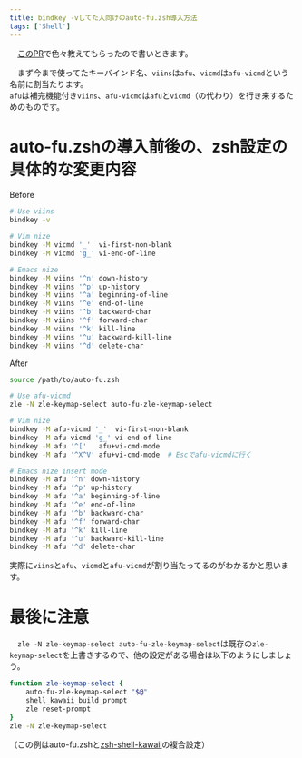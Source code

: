 ```yaml
---
title: bindkey -vしてた人向けのauto-fu.zsh導入方法
tags: ['Shell']
---
```

　[このPR](https://github.com/hchbaw/auto-fu.zsh/pull/45)で色々教えてもらったので書いときます。

　まず今まで使ってたキーバインド名、`viins`は`afu`、`vicmd`は`afu-vicmd`という名前に割当たります。  
`afu`は補完機能付き`viins`、`afu-vicmd`は`afu`と`vicmd`（の代わり）を行き来するためのものです。


# auto-fu.zshの導入前後の、zsh設定の具体的な変更内容

Before
```sh
# Use viins
bindkey -v

# Vim nize
bindkey -M vicmd '_'  vi-first-non-blank
bindkey -M vicmd 'g_' vi-end-of-line

# Emacs nize
bindkey -M viins '^n' down-history
bindkey -M viins '^p' up-history
bindkey -M viins '^a' beginning-of-line
bindkey -M viins '^e' end-of-line
bindkey -M viins '^b' backward-char
bindkey -M viins '^f' forward-char
bindkey -M viins '^k' kill-line
bindkey -M viins '^u' backward-kill-line
bindkey -M viins '^d' delete-char
```

After
```sh
source /path/to/auto-fu.zsh

# Use afu-vicmd
zle -N zle-keymap-select auto-fu-zle-keymap-select

# Vim nize
bindkey -M afu-vicmd '_'  vi-first-non-blank
bindkey -M afu-vicmd 'g_' vi-end-of-line
bindkey -M afu '^['   afu+vi-cmd-mode
bindkey -M afu '^X^V' afu+vi-cmd-mode  # Escでafu-vicmdに行く

# Emacs nize insert mode
bindkey -M afu '^n' down-history
bindkey -M afu '^p' up-history
bindkey -M afu '^a' beginning-of-line
bindkey -M afu '^e' end-of-line
bindkey -M afu '^b' backward-char
bindkey -M afu '^f' forward-char
bindkey -M afu '^k' kill-line
bindkey -M afu '^u' backward-kill-line
bindkey -M afu '^d' delete-char
```

実際に`viins`と`afu`、`vicmd`と`afu-vicmd`が割り当たってるのがわかるかと思います。


# 最後に注意
　`zle -N zle-keymap-select auto-fu-zle-keymap-select`は既存の`zle-keymap-select`を上書きするので、他の設定がある場合は以下のようにしましょう。

```sh
function zle-keymap-select {
	auto-fu-zle-keymap-select "$@"
	shell_kawaii_build_prompt
	zle reset-prompt
}
zle -N zle-keymap-select
```
（この例はauto-fu.zshと[zsh-shell-kawaii](https://github.com/aiya000/zsh-shell-kawaii)の複合設定）
